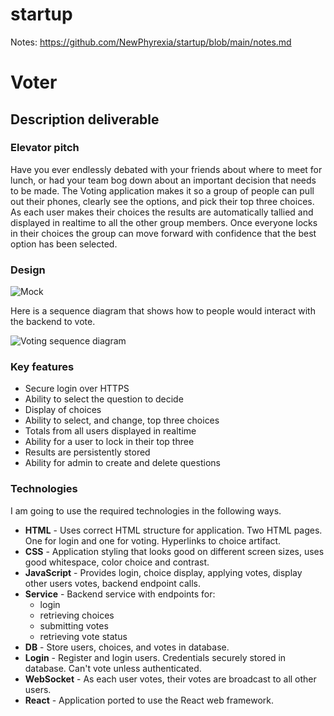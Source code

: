 # startup

Notes: https://github.com/NewPhyrexia/startup/blob/main/notes.md

# Voter

## Description deliverable

### Elevator pitch

Have you ever endlessly debated with your friends about where to meet for lunch, or had your team bog down about an important decision that needs to be made. The Voting application makes it so a group of people can pull out their phones, clearly see the options, and pick their top three choices. As each user makes their choices the results are automatically tallied and displayed in realtime to all the other group members. Once everyone locks in their choices the group can move forward with confidence that the best option has been selected.

### Design

![Mock](voterMockUI.jpg)

Here is a sequence diagram that shows how to people would interact with the backend to vote.

![Voting sequence diagram](votingSequenceDiagram.png)

### Key features

- Secure login over HTTPS
- Ability to select the question to decide
- Display of choices
- Ability to select, and change, top three choices
- Totals from all users displayed in realtime
- Ability for a user to lock in their top three
- Results are persistently stored
- Ability for admin to create and delete questions

### Technologies

I am going to use the required technologies in the following ways.

- **HTML** - Uses correct HTML structure for application. Two HTML pages. One for login and one for voting. Hyperlinks to choice artifact.
- **CSS** - Application styling that looks good on different screen sizes, uses good whitespace, color choice and contrast.
- **JavaScript** - Provides login, choice display, applying votes, display other users votes, backend endpoint calls.
- **Service** - Backend service with endpoints for:
  - login
  - retrieving choices
  - submitting votes
  - retrieving vote status
- **DB** - Store users, choices, and votes in database.
- **Login** - Register and login users. Credentials securely stored in database. Can't vote unless authenticated.
- **WebSocket** - As each user votes, their votes are broadcast to all other users.
- **React** - Application ported to use the React web framework.
